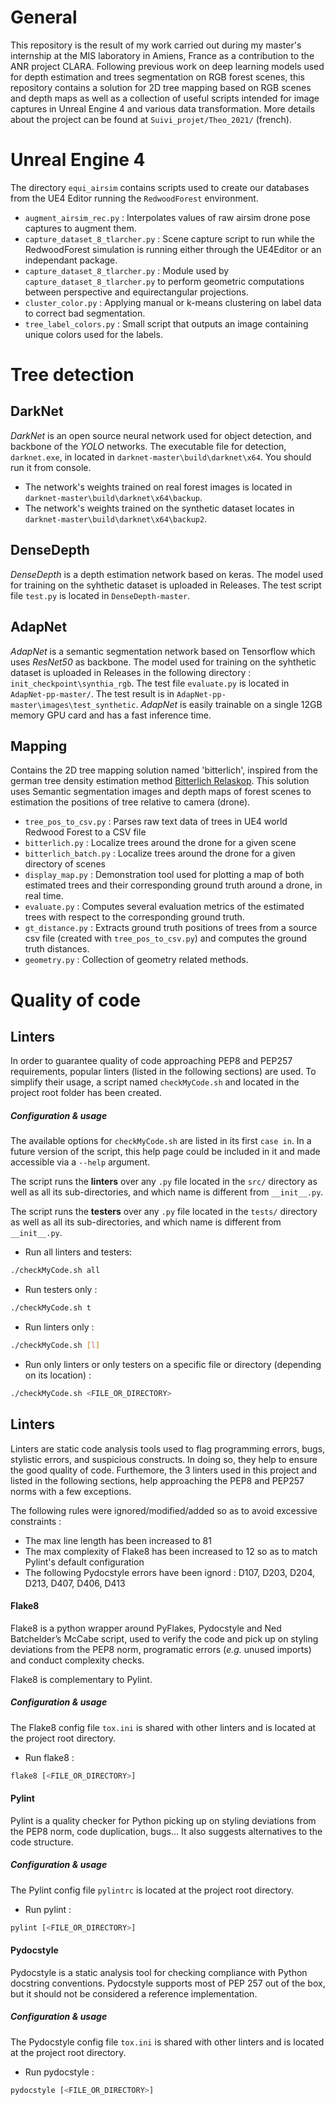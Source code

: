 # General
This repository is the result of my work carried out during my master's internship at the MIS laboratory in Amiens, France as a contribution to the ANR project CLARA. Following previous work on deep learning models used for depth estimation and trees segmentation on RGB forest scenes, this repository contains a solution for 2D tree mapping based on RGB scenes and depth maps as well as a collection of useful scripts intended for image captures in Unreal Engine 4 and various data transformation. More details about the project can be found at `Suivi_projet/Theo_2021/` (french).

# Unreal Engine 4
The directory `equi_airsim` contains scripts used to create our databases from the UE4 Editor running the `RedwoodForest` environment.
- `augment_airsim_rec.py` : Interpolates values of raw airsim drone pose captures to augment them.
- `capture_dataset_8_tlarcher.py` : Scene capture script to run while the RedwoodForest simulation is running either through the UE4Editor or an independant package.
- `capture_dataset_8_tlarcher.py` : Module used by `capture_dataset_8_tlarcher.py` to perform geometric computations between perspective and equirectangular projections.
- `cluster_color.py` : Applying manual or k-means clustering on label data to correct bad segmentation.
- `tree_label_colors.py` : Small script that outputs an image containing unique colors used for the labels.


# Tree detection
## DarkNet
*DarkNet* is an open source neural network used for object detection, and backbone of the *YOLO* networks. The executable file for detection, `darknet.exe`, in located in `darknet-master\build\darknet\x64`. You should run it from console. 
- The network's weights trained on real forest images is located in `darknet-master\build\darknet\x64\backup`.
- The network's weights trained on the synthetic dataset locates in `darknet-master\build\darknet\x64\backup2`.

## DenseDepth
*DenseDepth* is a depth estimation network based on keras. The model used for training on the syhthetic dataset is uploaded in Releases. 
The test script file `test.py` is located in `DenseDepth-master`.

## AdapNet
*AdapNet* is a semantic segmentation network based on Tensorflow which uses *ResNet50* as backbone. The model used for training on the syhthetic dataset is uploaded in Releases
in the following directory : `init_checkpoint\synthia_rgb`. The test file `evaluate.py` is located in `AdapNet-pp-master/`. The test result is in `AdapNet-pp-master\images\test_synthetic`.
*AdapNet* is easily trainable on a single 12GB memory GPU card and has a fast inference time.

## Mapping
Contains the 2D tree mapping solution named 'bitterlich', inspired from the german tree density estimation method [Bitterlich Relaskop](https://www.youtube.com/watch?v=VggN0uWfEtQ). This solution uses Semantic segmentation images and depth maps of forest scenes to estimation the positions of tree relative to camera (drone).
- `tree_pos_to_csv.py` : Parses raw text data of trees in UE4 world Redwood Forest to a CSV file
- `bitterlich.py` : Localize trees around the drone for a given scene
- `bitterlich_batch.py` : Localize trees around the drone for a given directory of scenes
- `display_map.py` : Demonstration tool used for plotting a map of both estimated trees and their corresponding ground truth around a drone, in real time.
- `evaluate.py` : Computes several evaluation metrics of the estimated trees with respect to the corresponding ground truth.
- `gt_distance.py` : Extracts ground truth positions of trees from a source csv file (created with `tree_pos_to_csv.py`) and computes the ground truth distances.
- `geometry.py` : Collection of geometry related methods.



# Quality of code
## Linters
In order to guarantee quality of code approaching PEP8 and PEP257 requirements, popular linters (listed in the following sections) are used. To simplify their usage, a script named `checkMyCode.sh` and located in the project root folder has been created.

##### Configuration & usage
The available options for `checkMyCode.sh` are listed in its first `case in`. In a future version of the script, this help page could be included in it and made accessible via a `--help` argument.

The script runs the **linters** over any `.py` file located in the `src/` directory as well as all its sub-directories, and which name is different from `__init__.py`.

The script runs the **testers** over any `.py` file located in the `tests/` directory as well as all its sub-directories, and which name is different from `__init__.py`.

- Run all linters and testers:
```bash
./checkMyCode.sh all
```

- Run testers only :
```bash
./checkMyCode.sh t
```

- Run linters only :
```bash
./checkMyCode.sh [l]
```

- Run only linters or only testers on a specific file or directory (depending on its location) :
```bash
./checkMyCode.sh <FILE_OR_DIRECTORY>
```

## Linters
Linters are static code analysis tools used to flag programming errors, bugs, stylistic errors, and suspicious constructs. In doing so, they help to ensure the good quality of code. Furthemore, the 3 linters used in this project and listed in the following sections, help approaching the PEP8 and PEP257 norms with a few exceptions.

The following rules were ignored/modified/added so as to avoid excessive constraints :

- The max line length has been increased to 81
- The max complexity of Flake8 has been increased to 12 so as to match Pylint's default configuration
- The following Pydocstyle errors have been ignord : D107, D203, D204, D213, D407, D406, D413

#### Flake8
Flake8 is a python wrapper around PyFlakes, Pydocstyle and Ned Batchelder’s McCabe script, used to verify the code and pick up on styling deviations from the PEP8 norm, programatic errors (_e.g._ unused imports) and conduct complexity checks.

Flake8 is complementary to Pylint.

##### Configuration & usage
The Flake8 config file `tox.ini` is shared with other linters and is located at the project root directory.

- Run flake8 :
```bash
flake8 [<FILE_OR_DIRECTORY>]
```

#### Pylint
Pylint is a quality checker for Python picking up on styling deviations from the PEP8 norm, code duplication, bugs... It also suggests alternatives to the code structure.

##### Configuration & usage
The Pylint config file `pylintrc` is located at the project root directory.

- Run pylint :
```bash
pylint [<FILE_OR_DIRECTORY>]
```

#### Pydocstyle
Pydocstyle is a static analysis tool for checking compliance with Python docstring conventions. Pydocstyle supports most of PEP 257 out of the box, but it should not be considered a reference implementation.

##### Configuration & usage
The Pydocstyle config file `tox.ini` is shared with other linters and is located at the project root directory.

- Run pydocstyle :
```bash
pydocstyle [<FILE_OR_DIRECTORY>]
```
